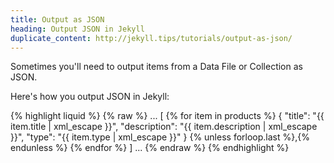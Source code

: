 ```yaml
---
title: Output as JSON
heading: Output JSON in Jekyll
duplicate_content: http://jekyll.tips/tutorials/output-as-json/
---
```

Sometimes you'll need to output items from a Data File or Collection as JSON.

Here's how you output JSON in Jekyll:

{% highlight liquid %}
{% raw %}
...
[
  {% for item in products %}
    {
      "title": "{{ item.title | xml_escape }}",
      "description": "{{ item.description | xml_escape }}",
      "type": "{{ item.type | xml_escape }}"
    }
    {% unless forloop.last %},{% endunless %}
  {% endfor %}
]
...
{% endraw %}
{% endhighlight %}
